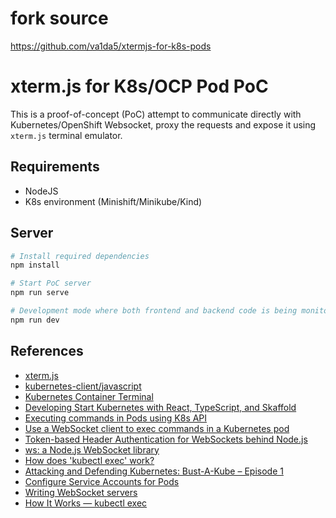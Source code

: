 # fork source 

https://github.com/va1da5/xtermjs-for-k8s-pods

# xterm.js for K8s/OCP Pod PoC

This is a proof-of-concept (PoC) attempt to communicate directly with Kubernetes/OpenShift Websocket, proxy the requests and expose it using `xterm.js` terminal emulator.

## Requirements

- NodeJS
- K8s environment (Minishift/Minikube/Kind)

## Server

```bash
# Install required dependencies
npm install

# Start PoC server
npm run serve

# Development mode where both frontend and backend code is being monitored and rebuilt on change
npm run dev
```

## References

- [xterm.js](https://xtermjs.org/)
- [kubernetes-client/javascript](https://github.com/kubernetes-client/javascript)
- [Kubernetes Container Terminal](https://github.com/kubernetes-ui/container-terminal)
- [Developing Start Kubernetes with React, TypeScript, and Skaffold](https://dev.to/peterj/developing-start-kubernetes-with-react-typescript-and-skaffold-4em7)
- [Executing commands in Pods using K8s API](https://www.openshift.com/blog/executing-commands-in-pods-using-k8s-api)
- [Use a WebSocket client to exec commands in a Kubernetes pod](https://jasonstitt.com/websocket-kubernetes-exec)
- [Token-based Header Authentication for WebSockets behind Node.js](https://yeti.co/blog/token-based-header-authentication-for-websockets-behind-nodejs/)
- [ws: a Node.js WebSocket library](https://github.com/websockets/ws)
- [How does 'kubectl exec' work?](https://erkanerol.github.io/post/how-kubectl-exec-works/)
- [Attacking and Defending Kubernetes: Bust-A-Kube – Episode 1](https://www.inguardians.com/attacking-and-defending-kubernetes-bust-a-kube-episode-1/)
- [Configure Service Accounts for Pods](https://kubernetes.io/docs/tasks/configure-pod-container/configure-service-account/)
- [Writing WebSocket servers](https://developer.mozilla.org/en-US/docs/Web/API/WebSockets_API/Writing_WebSocket_servers)
- [How It Works — kubectl exec](https://itnext.io/how-it-works-kubectl-exec-e31325daa910)
